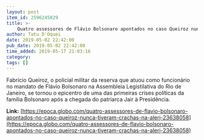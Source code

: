 ```yaml
---
layout: post
item_id: 2596245829
title: >-
    Quatro assessores de Flávio Bolsonaro apontados no caso Queiroz nunca tiveram crachás na Alerj
author: Tatu D'Oquei
date: 2019-05-02 22:42:00
pub_date: 2019-05-02 22:42:00
time_added: 2019-05-17 21:03:16
category: 
tags: []
---
```


Fabrício Queiroz, o policial militar da reserva que atuou como funcionário no mandato de Flávio Bolsonaro na Assembleia Legistilativa do Rio de Janeiro, se tornou o epicentro de uma das primeiras crises políticas da família Bolsonaro após a chegada do patriarca Jair à Presidência.

**Link:** [https://epoca.globo.com/quatro-assessores-de-flavio-bolsonaro-apontados-no-caso-queiroz-nunca-tiveram-crachas-na-alerj-23638058](https://epoca.globo.com/quatro-assessores-de-flavio-bolsonaro-apontados-no-caso-queiroz-nunca-tiveram-crachas-na-alerj-23638058)

